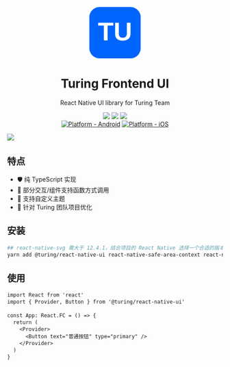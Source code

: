 <div align="center">
<img src="./logo.svg" width="120" />
</div>
<h1 align="center">Turing Frontend UI</h1>

<div align="center">
React Native UI library for Turing Team
</div>

[ui-npm-url]: https://www.npmjs.com/package/@turing/react-native-ui

<div align="center">

[![](https://img.shields.io/npm/v/@turing/react-native-ui.svg)][ui-npm-url]
[![](https://img.shields.io/npm/dm/@turing/react-native-ui.svg)][ui-npm-url]
[![](https://img.shields.io/badge/language-typescript-blue.svg)](https://www.typescriptlang.org/)
<br>
[![Platform - Android](https://img.shields.io/badge/platform-Android-3ddc84.svg?logo=android)](https://www.android.com)
[![Platform - iOS](https://img.shields.io/badge/platform-iOS-000.svg?logo=apple)](https://developer.apple.com/ios)

</div>

![](https://raw.githubusercontent.com/andreasbm/readme/master/assets/lines/rainbow.png)

<!-- ![](./snapshoot.png) -->

## 特点

- 🛡 纯 TypeScript 实现
- 🌈 部分交互/组件支持函数方式调用
- 🎨 支持自定义主题
- 🚀 针对 Turing 团队项目优化

## 安装

```bash
## react-native-svg 需大于 12.4.1，结合项目的 React Native 选择一个合适的版本
yarn add @turing/react-native-ui react-native-safe-area-context react-native-svg rc-field-form
```

## 使用

```tsx
import React from 'react'
import { Provider, Button } from '@turing/react-native-ui'

const App: React.FC = () => {
  return (
    <Provider>
      <Button text="普通按钮" type="primary" />
    </Provider>
  )
}
```

<!-- ## Expo

- **Expo demo app**

SDK 53+

<img src="https://qr.expo.dev/eas-update?slug=exp&projectId=610e3121-d086-4484-8023-130dca7937ec&groupId=e1c786d5-e805-4833-a71c-22f98f33f413&host=u.expo.dev" alt="react-native-xiaoshu" width="200">

## 参与开发

欢迎团队成员参与组件库的开发和维护。

## 文档

更多组件的使用方法和示例，请参考内部文档或代码示例。

## Sponsors

<ul style="list-style:none;padding:0;margin:0;">
  <li style="display:flex;align-items:center;gap:16px;">
    <img src="https://zhiyabonsai.com/images/icon.png" alt="知芽App-属于盆景爱好者的专业AI社区" width="48">
    <a target="\_blank" rel="noopener" href="https://zhiyabonsai.com" style="color:#666;">知芽App-属于盆景爱好者的专业AI社区</a>
  </li>
</ul> -->
